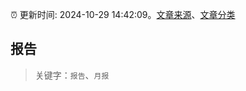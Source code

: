 :alarm_clock: 更新时间: 2024-10-29 14:42:09。[文章来源](/README.md)、[文章分类](/TAGS.md)

## 报告


> 关键字：`报告`、`月报`



